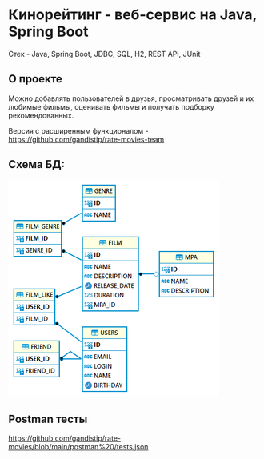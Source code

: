 # Кинорейтинг - веб-сервис на Java, Spring Boot
Стек - Java, Spring Boot, JDBC, SQL, H2, REST API, JUnit

## О проекте
Можно добавлять пользователей в друзья, просматривать друзей и их любимые фильмы, оценивать фильмы и получать подборку рекомендованных.

Версия с расширенным функционалом - https://github.com/gandistip/rate-movies-team

## Схема БД:
![](src/main/resources/dbSchema.png)

## Postman тесты
https://github.com/gandistip/rate-movies/blob/main/postman%20/tests.json
